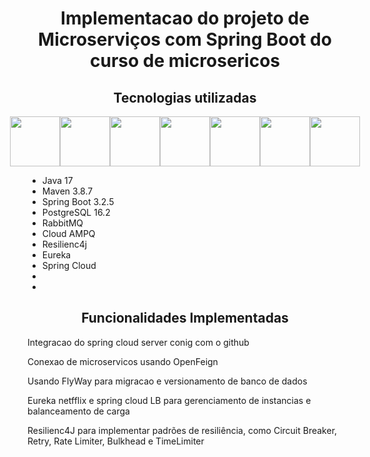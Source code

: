 <h1 align="center"> Implementacao do projeto de  Microserviços com Spring Boot do curso de microsericos</h1>
<h2 align="center">Tecnologias utilizadas</h2>
<div style="display: flex; justify-content: center;">
    <img src="https://github.com/joaopaulocunhafaria/springboot-microservices/assets/138056835/7f997164-4fe3-40f4-ad6a-8f68bb91df2f" height="80px">
    <img src="https://github.com/joaopaulocunhafaria/springboot-microservices/assets/138056835/8a3a6719-97e3-43a3-ad79-86d85e6b6455" height="80px">
    <img src="https://github.com/joaopaulocunhafaria/springboot-microservices/assets/138056835/0e5a3c52-802e-41c4-8638-c87bdf2d7c5a" height="80px">
    <img src="https://github.com/joaopaulocunhafaria/springboot-microservices/assets/138056835/b7a1e525-7262-410d-bcee-4c6df7b099f2" height="80px">
    <img src="https://github.com/joaopaulocunhafaria/springboot-microservices/assets/138056835/0a677dff-1ad6-4a98-8647-01708c0c4daa" height="80px">
    <img src="https://github.com/joaopaulocunhafaria/springboot-microservices/assets/138056835/d85773f1-aeb4-4b8a-ae7c-4f352b1da1c4" height="80px">
    <img src="https://github.com/joaopaulocunhafaria/springboot-microservices/assets/138056835/792400fe-a0f9-41c3-ab31-26bacde60dba" height="80px">
</div>
<ul>
    <li>Java 17</li>
    <li>Maven 3.8.7</li>
    <li>Spring Boot 3.2.5</li>
    <li>PostgreSQL 16.2</li>
    <li>RabbitMQ</li>
    <li>Cloud AMPQ</li>
    <li>Resilienc4j</li>
    <li>Eureka</li>
    <li>Spring Cloud</li>
    <li></li>
    <li> </li>
</ul>

<h2 align="center">Funcionalidades Implementadas</h2>

<p> Integracao do spring cloud server conig com o github</p>
<p> Conexao de microservicos usando OpenFeign </p>
<p> Usando FlyWay para migracao e versionamento de banco de dados </p>
<p> Eureka netfflix e spring cloud LB para gerenciamento de instancias e balanceamento de carga</p>
<p> Resilienc4J para implementar padrões de resiliência, como Circuit Breaker, Retry, Rate Limiter, Bulkhead e TimeLimiter</p>
